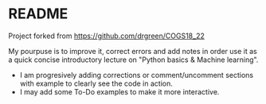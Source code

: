 # README

Project forked from https://github.com/drgreen/COGS18_22

My pourpuse is to improve it, correct errors and add notes in order use it as a quick concise introductory lecture on "Python basics & Machine learning".

* I am progresively adding corrections or comment/uncomment sections with example to clearly see the code in action.
* I may add some To-Do examples to make it more interactive.

